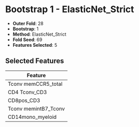 # Bootstrap 1 - ElasticNet_Strict

- **Outer Fold**: 28
- **Bootstrap**: 1
- **Method**: ElasticNet_Strict
- **Fold Seed**: 69
- **Features Selected**: 5

## Selected Features

| Feature |
|---------|
| Tconv memCCR5_total |
| CD4 Tconv_CD3 |
| CD8pos_CD3 |
| Tconv memintB7_Tconv |
| CD14mono_myeloid |
